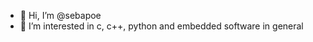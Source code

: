 - 👋 Hi, I’m @sebapoe
- 👀 I’m interested in c, c++, python and embedded software in general

<!---
sebapoe/sebapoe is a ✨ special ✨ repository because its `README.md` (this file) appears on your GitHub profile.
You can click the Preview link to take a look at your changes.
--->
